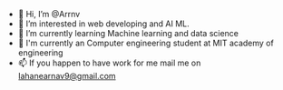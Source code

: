 - 👋 Hi, I’m @Arrnv
- 👀 I’m interested in web developing and AI ML.
- 🌱 I’m currently learning Machine learning and data science
- 💞️ I'm currently an Computer engineering student at MIT academy of engineering 
- 📫 If you happen to have work for me mail me on lahanearnav9@gmail.com

<!---
Arrnv/Arrnv is a ✨ special ✨ repository because its `README.md` (this file) appears on your GitHub profile.
You can click the Preview link to take a look at your changes.
--->
